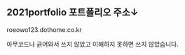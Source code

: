 
2021portfolio 포트폴리오 주소↓ 
-----------
  roeowo123.dothome.co.kr
  
아무코드나 긁어와서 쓰지 않았고 이해하지 못하면 쓰지 않았습니다.
